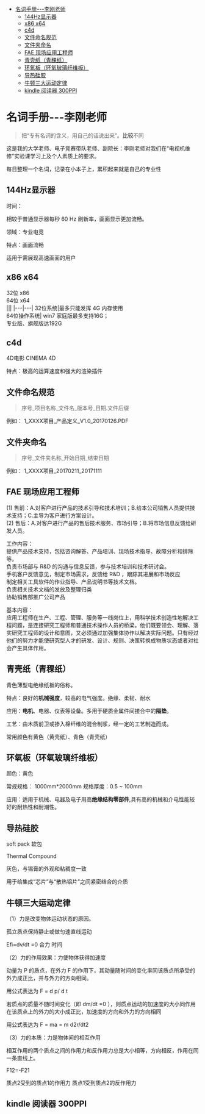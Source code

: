<!-- TOC -->

- [名词手册---李刚老师](#名词手册---李刚老师)
    - [144Hz显示器](#144hz显示器)
    - [x86  x64](#x86--x64)
    - [c4d](#c4d)
    - [文件命名规范](#文件命名规范)
    - [文件夹命名](#文件夹命名)
    - [FAE 现场应用工程师](#fae-现场应用工程师)
    - [青壳纸（青稞纸）](#青壳纸青稞纸)
    - [环氧板（环氧玻璃纤维板）](#环氧板环氧玻璃纤维板)
    - [导热硅胶](#导热硅胶)
    - [牛顿三大运动定律](#牛顿三大运动定律)
    - [kindle 阅读器 300PPI](#kindle-阅读器-300ppi)

<!-- /TOC -->


# 名词手册---李刚老师

>把“专有名词的含义，用自己的话说出来”。**比较**不同

这是我的大学老师、电子竞赛带队老师、副院长：李刚老师对我们在“电视机维修”实验课学习上及个人素质上的要求。

每日整理一个名词，记录在小本子上，累积起来就是自己的专业性



## 144Hz显示器

时间：

相较于普通显示器每秒 60 Hz 刷新率，画面显示更加流畅。

领域：专业电竞   

特点：画面流畅

适用于需展现高速画面的用户

## x86  x64

32位  x86  
64位  x64  
|||
|---|---|
32位系统|最多只能发挥 4G 内存使用  
64位操作系统| win7 家庭版最多支持16G；<br>专业版、旗舰版达192G

## c4d

4D电影 CINEMA 4D

特点：极高的运算速度和强大的渲染插件

## 文件命名规范

>序号_项目名称_文件名_版本号_日期.文件后缀

例如：  1_XXXX项目_产品定义_V1.0_20170126.PDF

## 文件夹命名

>序号_文件夹名称_开始日期_结束日期

例如： 1_XXXX项目_20170211_20171111

## FAE 现场应用工程师

(1) 售前：A.对客户进行产品的技术引导和技术培训；B.给本公司销售人员提供技术支持；C.主导为客户进行方案设计。  
(2) 售后：A.对客户进行产品的售后技术服务、市场引导；B.将市场信息反馈给研发人员。

工作内容：  
提供产品技术支持，包括咨询解答、产品培训、现场技术指导、故障分析和排除等。  
负责市场部与 R&D 的沟通与信息反馈，参与技术培训和技术研讨会。  
手机客户反馈意见，制定市场需求，反馈给 R&D  ，跟踪其进展和市场反应  
制定相关工具软件的作业指导、产品说明书等技术文档。  
负责相关技术文档的发放及整理归类  
协助销售部推广公司产品  
 
基本内容：  
应用工程师在生产、工程、管理、服务等一线岗位上，用科学技术创造性地解决工程问题，是连接研究工程师和普通技术操作人员的桥梁。他们既要领会、理解、落实研究工程师的设计和意图，又必须通过加强集体协作以解决实际问题。只有经过他们的努力才能使研究型人才的研发、设计、规则、决策转换成物质状态或者对社会产生具体作用。

## 青壳纸（青稞纸）

青色薄型电绝缘纸板的俗称。

特点：良好的**机械强度**，较高的电气强度。绝缘、柔韧、耐水

应用：**电机**、电器、仪表等设备。多用于硬质金属件间接合中的**隔垫**。

工艺：由木质前卫或掺入棉纤维的混合制浆，经一定的工艺制造而成。

常用颜色有黄色（黄壳纸）、青色（青壳纸）

## 环氧板（环氧玻璃纤维板）

颜色：黄色

常规规格： 1000mm*2000mm
规格厚度：0.5 ~ 100mm

应用：适用于机械、电器及电子用高**绝缘结构零部件**,具有高的机械和介电性能较好的耐热性和耐潮性。

## 导热硅胶

soft pack 软包

Thermal Compound

灰色，与锡膏的外观和粘稠度一致

用于给集成“芯片”与“散热铝片”之间紧密结合的介质

## 牛顿三大运动定律

（1）力是改变物体运动状态的原因。

孤立质点保持静止或做匀速直线运动


Efi=dv/dt   =0
合力   时间

（2）力的作用效果：力使物体获得加速度

动量为 P 的质点，在外力 F 的作用下，其动量随时间的变化率同该质点所承受的外力成正比，并与外力的方向相同。

用公式表达为 F = d p/ d t


若质点的质量不随时间变化（即 dm/dt =0 ），则质点运动的加速度的大小同作用在该质点上的外力的大小成正比，加速度的方向和外力的方向相同

用公式表达为  F = ma = m   d2r/dt2

（3）力的本质：力是物体间的相互作用

相互作用的两个质点之间的作用力和反作用力总是大小相等，方向相反，作用在同一条直线上。

F12=-F21

质点2受到的质点1的作用力   质点1受到质点2的反作用力

## kindle 阅读器 300PPI